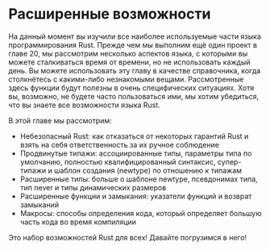 # Расширенные возможности

На данный момент вы изучили все наиболее используемые части языка программирования Rust. Прежде чем мы выполним ещё один проект в главе 20, мы рассмотрим несколько аспектов языка, с которыми вы можете сталкиваться время от времени, но не использовать каждый день. Вы можете использовать эту главу в качестве справочника, когда столкнётесь с какими-либо незнакомыми вещами. Рассмотренные здесь функции будут полезны в очень специфических ситуациях. Хотя вы, возможно, не будете часто пользоваться ими, мы хотим убедиться, что вы знаете все возможности языка Rust.

В этой главе мы рассмотрим:

- Небезопасный Rust: как отказаться от некоторых гарантий Rust и взять на себя ответственность за их ручное соблюдение
- Продвинутые типажи: ассоциированные типы, параметры типа по умолчанию, полностью квалифицированный синтаксис, супер-типажи и шаблон создания (newtype) по отношению к типажам
- Расширенные типы: больше о шаблоне newtype, псевдонимах типа, тип never и типы динамических размеров
- Расширенные функции и замыкания: указатели функций и возврат замыканий
- Макросы: способы определения кода, который определяет большую часть кода во время компиляции

Это набор возможностей Rust для всех! Давайте погрузимся в него!
